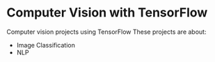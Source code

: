 # Computer Vision with TensorFlow
Computer vision projects using TensorFlow
These projects are about:
* Image Classification
* NLP
